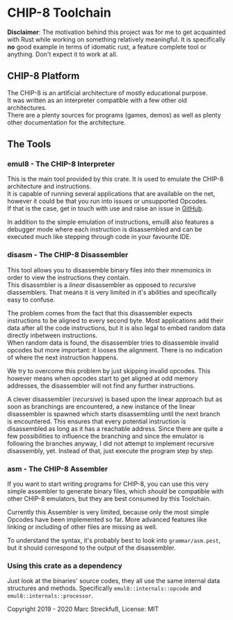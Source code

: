 # CHIP-8 Toolchain
**Disclaimer**: The motivation behind this project was for me to get acquainted with Rust while working on something relatively meaningful.
It is specifically **no** good example in terms of idomatic rust, a feature complete tool or anything. Don't expect it to work at all.

## CHIP-8 Platform
The CHIP-8 is an artificial architecture of mostly educational purpose.  
It was written as an interpreter compatible with a few other old architectures.  
There are a plenty sources for programs (games, demos) as well as plenty other documentation for the architecture.

## The Tools
### emul8 - The CHIP-8 Interpreter
This is the main tool provided by this crate. It is used to emulate the CHIP-8 architecture and instructions.  
It is capable of running several applications that are available on the net, however it could be that you run into issues or unsupported Opcodes.  
If that is the case, get in touch with use and raise an issue in [GitHub](https://github.com/MeFisto94/emul8).

In addition to the simple emulation of instructions, emul8 also features a debugger mode where each instruction is disassembled and can be executed much like stepping through code in your favourite IDE.

### disasm - The CHIP-8 Disassembler
This tool allows you to disassemble binary files into their mnemonics in order to view the instructions they contain.  
This disassmbler is a _linear_ disassembler as opposed to _recursive_ diassemblers. That means it is very limited in it's abilities and specifically easy to confuse.  

The problem comes from the fact that this disassembler expects instructions to be aligned to every second byte. Most applications add their data after all the code instructions, but it is also legal to embed random data directly inbetween instructions.  
When random data is found, the disassembler tries to disassemble invalid opcodes but more important: it looses the alignment. There is no indication of where the next instruction happens.  

We try to overcome this problem by just skipping invalid opcodes. This however means when opcodes start to get aligned at odd memory addresses, the disassembler will not find any further instructions.

A clever disassembler (_recursive_) is based upon the linear approach but as soon as branchings are encountered, a new instance of the linear disassembler is spawned which starts disassembling until the next branch is encountered.
This ensures that every potential instruction is disassembled as long as it has a reachable address.
Since there are quite a few possibilities to influence the branching and since the emulator is following the branches anyway, I did not attempt to implement recursive disassembly, yet.
Instead of that, just execute the program step by step.

### asm - The CHIP-8 Assembler
If you want to start writing programs for CHIP-8, you can use this very simple assembler to generate binary files, which _should_ be compatible with other CHIP-8 emulators, but they are best consumed by this Toolchain.

Currently this Assembler is very limited, because only the most simple Opcodes have been implemented so far.
More advanced features like linking or including of other files are missing as well.

To understand the syntax, it's probably best to look into `grammar/asm.pest`, but it should correspond to the output of the disassembler.

### Using this crate as a dependency
Just look at the binaries' source codes, they all use the same internal data structures and methods.
Specifically `emul8::internals::opcode` and `emul8::internals::processor`.

Copyright 2019 - 2020 Marc Streckfuß, License: MIT
